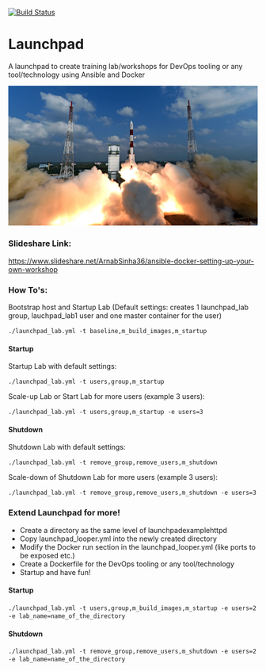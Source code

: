 [![Build Status](https://travis-ci.org/arnabsinha4u/launchpad.svg?branch=master)](https://travis-ci.org/arnabsinha4u/launchpad)

# Launchpad
A launchpad to create training lab/workshops for DevOps tooling or any tool/technology using Ansible and Docker

![Launchpad](launchpad.jpg)

### Slideshare Link:
https://www.slideshare.net/ArnabSinha36/ansible-docker-setting-up-your-own-workshop

### How To's:
Bootstrap host and Startup Lab (Default settings: creates 1 launchpad_lab group, lauchpad_lab1 user and one master container for the user)
```
./launchpad_lab.yml -t baseline,m_build_images,m_startup
```

#### Startup
Startup Lab with default settings:
```
./launchpad_lab.yml -t users,group,m_startup
```

Scale-up Lab or Start Lab for more users (example 3 users):
```
./launchpad_lab.yml -t users,group,m_startup -e users=3
```

#### Shutdown
Shutdown Lab with default settings:
```
./launchpad_lab.yml -t remove_group,remove_users,m_shutdown
```

Scale-down of Shutdown Lab for more users (example 3 users):
```
./launchpad_lab.yml -t remove_group,remove_users,m_shutdown -e users=3
```

### Extend Launchpad for more!
* Create a directory as the same level of launchpadexamplehttpd
* Copy launchpad_looper.yml into the newly created directory
* Modify the Docker run section in the launchpad_looper.yml (like ports to be exposed etc.)
* Create a Dockerfile for the DevOps tooling or any tool/technology
* Startup and have fun!
#### Startup
```
./launchpad_lab.yml -t users,group,m_build_images,m_startup -e users=2 -e lab_name=name_of_the_directory
```
#### Shutdown
```
./launchpad_lab.yml -t remove_group,remove_users,m_shutdown -e users=2 -e lab_name=name_of_the_directory
```
